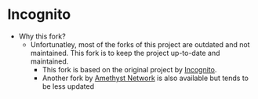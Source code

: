 # Incognito

- Why this fork?
  - Unfortunatley, most of the forks of this project are outdated and not maintained. This fork is to keep the project up-to-date and maintained.
    - This fork is based on the original project by [Incognito](https://github.com/caracal-js/incognito).
    - Another fork by [Amethyst Network](https://github.com/amethystnetwork-dev/incognito) is also available but tends to be less updated
